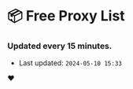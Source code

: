 # :package: Free Proxy List
### Updated every 15 minutes.

- Last updated: `2024-05-10 15:33`

:heart:
